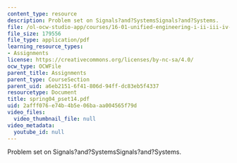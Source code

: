 ```yaml
---
content_type: resource
description: Problem set on Signals?and?SystemsSignals?and?Systems.
file: /ol-ocw-studio-app/courses/16-01-unified-engineering-i-ii-iii-iv-fall-2005-spring-2006/2afff076e74b4b5e06baaa004565f79d_spring04_pset14.pdf
file_size: 179556
file_type: application/pdf
learning_resource_types:
- Assignments
license: https://creativecommons.org/licenses/by-nc-sa/4.0/
ocw_type: OCWFile
parent_title: Assignments
parent_type: CourseSection
parent_uid: a6eb2151-6f41-806d-94ff-dc83eb5f4337
resourcetype: Document
title: spring04_pset14.pdf
uid: 2afff076-e74b-4b5e-06ba-aa004565f79d
video_files:
  video_thumbnail_file: null
video_metadata:
  youtube_id: null
---
```

Problem set on Signals?and?SystemsSignals?and?Systems.